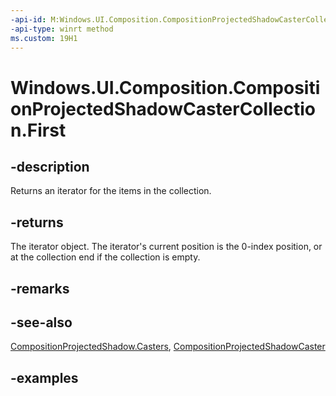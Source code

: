 ```yaml
---
-api-id: M:Windows.UI.Composition.CompositionProjectedShadowCasterCollection.First
-api-type: winrt method
ms.custom: 19H1
---
```


<!-- Method syntax.
public IIterator<CompositionProjectedShadowCaster> CompositionProjectedShadowCasterCollection.First()
-->

# Windows.UI.Composition.CompositionProjectedShadowCasterCollection.First

## -description

Returns an iterator for the items in the collection.



## -returns

The iterator object. The iterator's current position is the 0-index position, or at the collection end if the collection is empty.

## -remarks

## -see-also

[CompositionProjectedShadow.Casters](compositionprojectedshadow_casters.md), [CompositionProjectedShadowCaster](compositionprojectedshadowcaster.md)

## -examples

